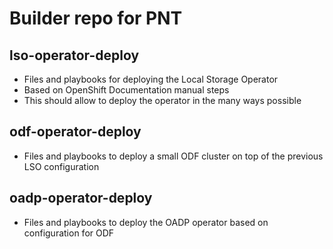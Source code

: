 # Builder repo for PNT

## lso-operator-deploy

- Files and playbooks for deploying the Local Storage Operator
- Based on OpenShift Documentation manual steps
- This should allow to deploy the operator in the many ways possible

## odf-operator-deploy

- Files and playbooks to deploy a small ODF cluster on top of the previous LSO configuration


## oadp-operator-deploy

- Files and playbooks to deploy the OADP operator based on configuration for ODF